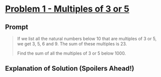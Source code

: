# [Problem 1 - Multiples of 3 or 5](https://projecteuler.net/problem=1)

## Prompt

> <p>If we list all the natural numbers below 10 that are multiples of 3 or 5, we get 3, 5, 6 and 9. The sum of these multiples is 23.</p>
> <p>Find the sum of all the multiples of 3 or 5 below 1000.</p>

## Explanation of Solution (Spoilers Ahead!)
